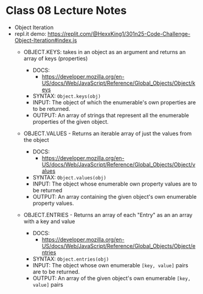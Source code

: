 # Class 08 Lecture Notes

- Object Iteration
- repl.it demo: <https://replit.com/@HexxKing1/301n25-Code-Challenge-Object-Iteration#index.js>
  - OBJECT.KEYS: takes in an object as an argument and returns an array of keys (properties)
    - DOCS:
      - <https://developer.mozilla.org/en-US/docs/Web/JavaScript/Reference/Global_Objects/Object/keys>
    - SYNTAX: `Object.keys(obj)`
    - INPUT: The object of which the enumerable's own properties are to be returned.
    - OUTPUT: An array of strings that represent all the enumerable properties of the given object.

  - OBJECT.VALUES - Returns an iterable array of just the values from the object
    - DOCS:
      - <https://developer.mozilla.org/en-US/docs/Web/JavaScript/Reference/Global_Objects/Object/values>
    - SYNTAX: `Object.values(obj)`
    - INPUT: The object whose enumerable own property values are to be returned
    - OUTPUT: An array containing the given object's own enumerable property values.

  - OBJECT.ENTRIES - Returns an array of each "Entry" as an an array with a key and value
    - DOCS:
      - <https://developer.mozilla.org/en-US/docs/Web/JavaScript/Reference/Global_Objects/Object/entries>
    - SYNTAX: `Object.entries(obj)`
    - INPUT: The object whose own enumerable `[key, value]` pairs are to be returned.
    - OUTPUT: An array of the given object's own enumerable `[key, value]` pairs
